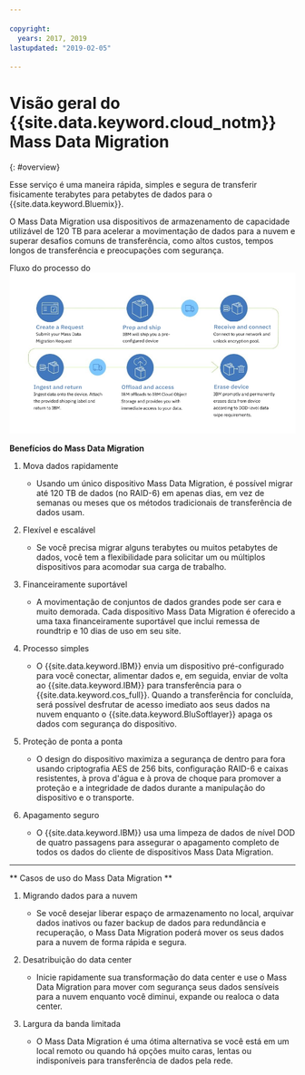 ```yaml
---

copyright:
  years: 2017, 2019
lastupdated: "2019-02-05"

---
```



# Visão geral do {{site.data.keyword.cloud_notm}} Mass Data Migration
{: #overview}

Esse serviço é uma maneira rápida, simples e segura de transferir fisicamente terabytes para petabytes de dados para o {{site.data.keyword.Bluemix}}.

O Mass Data Migration usa dispositivos de armazenamento de capacidade utilizável de 120 TB para acelerar a movimentação de dados para a nuvem e superar desafios comuns de transferência, como altos custos, tempos longos de transferência e preocupações com segurança.

Fluxo do processo do ![Mass Data Migration](/images/MDMSWorkflow.png)

**Benefícios do Mass Data Migration**

1. Mova dados rapidamente
    - Usando um único dispositivo Mass Data Migration, é possível migrar até 120 TB de dados (no RAID-6) em apenas dias, em vez de semanas ou meses que os métodos tradicionais de transferência de dados usam.

2. Flexível e escalável
    - Se você precisa migrar alguns terabytes ou muitos petabytes de dados, você tem a flexibilidade
para solicitar um ou múltiplos dispositivos para acomodar sua carga de trabalho.

3. Financeiramente suportável
    - A movimentação de conjuntos de dados grandes pode ser cara e muito demorada. Cada dispositivo Mass Data Migration é oferecido a uma taxa financeiramente suportável que inclui remessa de roundtrip e 10 dias de uso em seu site.

4. Processo simples
    - O {{site.data.keyword.IBM}} envia um dispositivo pré-configurado para você conectar, alimentar dados e, em seguida, enviar de volta ao {{site.data.keyword.IBM}} para transferência para o {{site.data.keyword.cos_full}}. Quando a transferência for concluída, será possível desfrutar de acesso imediato aos seus dados na nuvem enquanto o {{site.data.keyword.BluSoftlayer}} apaga os dados com segurança do dispositivo.

5. Proteção de ponta a ponta
    - O design do dispositivo maximiza a segurança de dentro para fora usando criptografia AES de 256 bits, configuração RAID-6 e caixas resistentes, à prova d'água e à prova de choque para promover a proteção e a integridade de dados durante a manipulação do dispositivo e o transporte.

6. Apagamento seguro
    - O {{site.data.keyword.IBM}} usa uma limpeza de dados de nível DOD de quatro passagens para assegurar o apagamento completo de todos os dados do cliente de dispositivos Mass Data Migration.


<hr>


** Casos de uso do Mass Data Migration **
1. Migrando dados para a nuvem
    - Se você desejar liberar espaço de armazenamento no local, arquivar dados inativos ou fazer backup de dados para redundância e recuperação, o Mass Data Migration poderá mover os seus dados para a nuvem de forma rápida e segura.

2. Desatribuição do data center
    - Inicie rapidamente sua transformação do data center e use o Mass Data Migration para mover com segurança seus dados sensíveis para a nuvem enquanto você diminui, expande ou realoca o data center.

3. Largura da banda limitada
    - O Mass Data Migration é uma ótima alternativa se você está em um local remoto ou quando há opções muito caras, lentas ou indisponíveis para transferência de dados pela rede.
